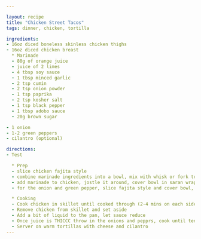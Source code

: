 ```yaml
---

layout: recipe
title: "Chicken Street Tacos"
tags: dinner, chicken, tortilla

ingredients:
- 16oz diced boneless skinless chicken thighs
- 16oz diced chicken breast
  * Marinade
  - 80g of orange juice
  - juice of 2 limes
  - 4 tbsp soy sauce
  - 1 tbsp minced garlic
  - 2 tsp cumin
  - 2 tsp onion powder
  - 1 tsp paprika
  - 2 tsp kosher salt
  - 1 tsp black pepper
  - 1 tbsp adobo sauce
  - 20g brown sugar

- 1 onion
- 1-2 green peppers
- cilantro (optional)

directions:
- Test

  * Prep
  - slice chicken fajita style
  - combine marinade ingredients into a bowl, mix with whisk or fork to combine thouroughly.
  - add marinade to chicken, jostle it around, cover bowl in saran wrap and leave in fridge for at least 30-45 mins, or overnight.
  - for the onion and green pepper, slice fajita style and cover bowl, return to fridge until ready to cook

  * Cooking
  - Cook chicken in skillet until cooked through (2-4 mins on each side)
  - Remove chicken from skillet and set aside
  - Add a bit of liquid to the pan, let sauce reduce
  - Once juice is THICCC throw in the onions and pepprs, cook until tender/translucent
  - Server on warm tortillas with cheese and cilantro
---
```

